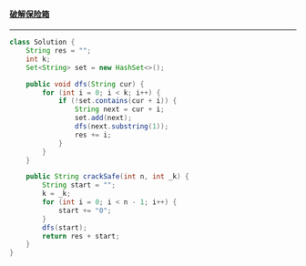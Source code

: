 #### <a href="https://leetcode.cn/problems/cracking-the-safe/">破解保险箱</a>

----------------------

```java
class Solution {
    String res = "";
    int k;
    Set<String> set = new HashSet<>();

    public void dfs(String cur) {
        for (int i = 0; i < k; i++) {
            if (!set.contains(cur + i)) {
                String next = cur + i;
                set.add(next);
                dfs(next.substring(1));
                res += i;
            }
        }
    }

    public String crackSafe(int n, int _k) {
        String start = "";
        k = _k;
        for (int i = 0; i < n - 1; i++) {
            start += "0";
        }
        dfs(start);
        return res + start;
    }
}
```

